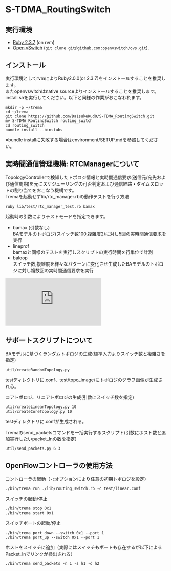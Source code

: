 S-TDMA_RoutingSwitch
========
<!--
[![Build Status](http://img.shields.io/travis/Da1sukeKud0/topology/develop.svg?style=flat)][travis]
[![Code Climate](http://img.shields.io/codeclimate/github/Da1sukeKud0/topology.svg?style=flat)][codeclimate]
[![Coverage Status](http://img.shields.io/codeclimate/coverage/github/Da1sukeKud0/topology.svg?style=flat)][codeclimate]
[![Dependency Status](http://img.shields.io/gemnasium/Da1sukeKud0/topology.svg?style=flat)][gemnasium]

[travis]: https://travis-ci.org/Da1sukeKud0/topology
[codeclimate]: https://codeclimate.com/github/Da1sukeKud0/topology
[gemnasium]: https://gemnasium.com/trema/topology
-->

実行環境
-------------
* [Ruby 2.3.7][rvm] (on rvm)
* [Open vSwitch][openvswitch] (`git clone git@github.com:openvswitch/ovs.git`).  

[rvm]: https://rvm.io/
[openvswitch]: https://openvswitch.org/


インストール
-------
実行環境としてrvmによりRuby2.0.0(or 2.3.7)をインストールすることを推奨します。  
またopenvswitchはnative sourceよりインストールすることを推奨します。  
install.shを実行してください。以下と同様の作業がおこなわれます。
```
mkdir -p ~/trema
cd ~/trema
git clone https://github.com/Da1sukeKud0/S-TDMA_RoutingSwitch.git
mv S-TDMA_RoutingSwitch routing_switch
cd routing_switch
bundle install --binstubs
```
※bundle installに失敗する場合はenvironment/SETUP.mdを参照してください。

実時間通信管理機構: RTCManagerについて
----
TopologyControllerで検知したトポロジ情報と実時間通信要求(送信元/宛先および通信周期)を元にスケジューリングの可否判定および通信経路・タイムスロットの割り当てをおこなう機構です。  
Tremaを起動せずlib/rtc_manager.rbの動作テストを行う方法
```
ruby lib/test/rtc_manager_test.rb bamax
```
起動時の引数によりテストモードを指定できます。  
+ bamax (引数なし)   
BAモデルのトポロジ(スイッチ数100,複雑度2)に対し5回の実時間通信要求を実行
+ lineprof  
bamaxと同様のテストを実行しスクリプトの実行時間を行単位で計測
+ baloop  
スイッチ数,複雑度を様々なパターンに変化させ生成したBAモデルのトポロジに対し複数回の実時間通信要求を実行

![scheduling_flowchart.pdf](https://github.com/Da1sukeKud0/S-TDMA_RoutingSwitch/files/2693808/scheduling_flowchart.pdf)

サポートスクリプトについて
----
BAモデルに基づくランダムトポロジの生成(標準入力よりスイッチ数と複雑さを指定)
```
util/createRandomTopology.py
```
testディレクトリに.conf、test/topo_image/にトポロジのグラフ画像が生成される。

コアトポロジ、リニアトポロジの生成(引数にスイッチ数を指定)
```
util/createLinearTopology.py 10
util/createCoreTopology.py 10
```
testディレクトリに.confが生成される。

Tremaのsend_packetsコマンドを一括実行するスクリプト(引数にホスト数と追加実行したいpacket_Inの数を指定)
```
util/send_packets.py 6 3
```

OpenFlowコントローラの使用方法
----
コントローラの起動（`-c`オプションにより任意の初期トポロジを設定）
```
./bin/trema run ./lib/routing_switch.rb -c test/linear.conf
```

スイッチの起動/停止
```
./bin/trema stop 0x1
./bin/trema start 0x1
```

スイッチポートの起動/停止
```
./bin/trema port_down --switch 0x1 --port 1
./bin/trema port_up --switch 0x1 --port 1
```

ホストをスイッチに追加（実際にはスイッチもポートも存在するが以下によるPacket_Inでリンクが検出される）
```
./bin/trema send_packets -n 1 -s h1 -d h2
```
